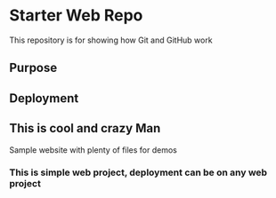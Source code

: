 # Starter Web Repo


This repository is for showing how Git and GitHub work

## Purpose

## Deployment

## This is cool and crazy Man

Sample website with plenty of files for demos

### This is simple web project, deployment can be on any web project